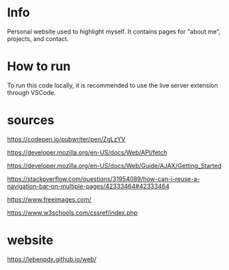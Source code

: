 # Info

Personal website used to highlight myself. It contains pages for "about me", projects, and contact.

# How to run

To run this code locally, it is recommended to use the live server extension through VSCode.

# sources

https://codepen.io/pubwriter/pen/ZgLzYV

https://developer.mozilla.org/en-US/docs/Web/API/fetch

https://developer.mozilla.org/en-US/docs/Web/Guide/AJAX/Getting_Started

https://stackoverflow.com/questions/31954089/how-can-i-reuse-a-navigation-bar-on-multiple-pages/42333464#42333464

https://www.freeimages.com/

https://www.w3schools.com/cssref/index.php

# website

https://lebenpdx.github.io/web/
